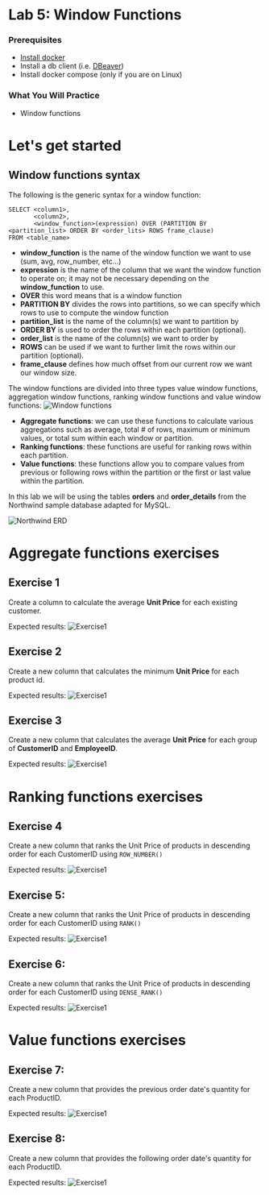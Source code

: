 # Lab 5: Window Functions


### Prerequisites
* [Install docker](https://docs.docker.com/engine/install/) 
* Install a db client (i.e. [DBeaver](https://dbeaver.io/download/)) 
* Install docker compose (only if you are on Linux)

### What You Will Practice
- Window functions

# Let's get started

## Window functions syntax

The following is the generic syntax for a window function: 

```
SELECT <column1>,
       <column2>, 
       <window_function>(expression) OVER (PARTITION BY <partition_list> ORDER BY <order_lits> ROWS frame_clause)
FROM <table_name>
```

* **window_function** is the name of the window function we want to use (sum, avg, row_number, etc...)
* **expression** is the name of the column that we want the window function to operate on; it may not be necessary depending on the **window_function** to use. 
* **OVER** this word means that is a window function
* **PARTITION BY** divides the rows into partitions, so we can specify which rows to use to compute the window function
* **partition_list** is the name of the column(s) we want to partition by
* **ORDER BY** is used to order the rows within each partition (optional).
* **order_list** is the name of the column(s) we want to order by
* **ROWS** can be used if we want to further limit the rows within our partition (optional).
* **frame_clause** defines how much offset from our current row we want our window size. 

The window functions are divided into three types value window functions, aggregation window functions, ranking window functions and value window functions:
![Window functions](documentation_images/window_functions.png)


* **Aggregate functions**: we can use these functions to calculate various aggregations such as average, total # of rows, maximum or minimum values, or total sum within each window or partition.
* **Ranking functions**: these functions are useful for ranking rows within each partition.
* **Value functions**: these functions allow you to compare values from previous or following rows within the partition or the first or last value within the partition.


In this lab we will be using the tables **orders** and **order_details** from the Northwind sample database adapted for MySQL. 

![Northwind ERD](documentation_images/orders_erd.png)

# Aggregate functions exercises

## Exercise 1

Create a column to calculate the average **Unit Price** for each existing customer.

Expected results: 
![Exercise1](documentation_images/exercise1.png)

## Exercise 2
Create a new column that calculates the minimum **Unit Price** for each product id.

Expected results: 
![Exercise1](documentation_images/exercise2.png)

## Exercise 3
Create a new column that calculates the average **Unit Price** for each group of **CustomerID** and **EmployeeID**.

Expected results: 
![Exercise1](documentation_images/exercise3.png)


# Ranking functions exercises

## Exercise 4
Create a new column that ranks the Unit Price of products in descending order for each CustomerID using `ROW_NUMBER()`

Expected results: 
![Exercise1](documentation_images/exercise4.png)


## Exercise 5: 
Create a new column that ranks the Unit Price of products in descending order for each CustomerID using `RANK()`

Expected results: 
![Exercise1](documentation_images/exercise5.png)

## Exercise 6: 
Create a new column that ranks the Unit Price of products in descending order for each CustomerID using `DENSE_RANK()` 

Expected results: 
![Exercise1](documentation_images/exercise6.png)


# Value functions exercises

## Exercise 7: 
Create a new column that provides the previous order date's quantity for each ProductID. 

Expected results: 
![Exercise1](documentation_images/exercise7.png)


## Exercise 8:

Create a new column that provides the following order date's quantity for each ProductID. 
 
Expected results: 
![Exercise1](documentation_images/exercise8.png)
